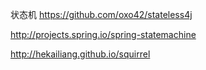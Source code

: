 状态机
https://github.com/oxo42/stateless4j

http://projects.spring.io/spring-statemachine

http://hekailiang.github.io/squirrel